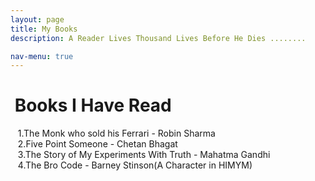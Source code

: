 ```yaml
---
layout: page
title: My Books
description: A Reader Lives Thousand Lives Before He Dies ........

nav-menu: true
---
```


# &nbsp;Books I Have Read

&nbsp;&nbsp;&nbsp;1.The Monk who sold his Ferrari - Robin Sharma   
&nbsp;&nbsp;&nbsp;2.Five Point Someone - Chetan Bhagat   
&nbsp;&nbsp;&nbsp;3.The Story of My Experiments With Truth - Mahatma Gandhi   
&nbsp;&nbsp;&nbsp;4.The Bro Code - Barney Stinson(A Character in HIMYM)  
